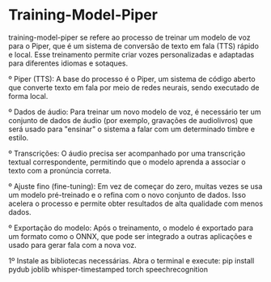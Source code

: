 # Training-Model-Piper
training-model-piper se refere ao processo de treinar um modelo de voz para o Piper, que é um sistema de conversão de texto em fala (TTS) rápido e local. Esse treinamento permite criar vozes personalizadas e adaptadas para diferentes idiomas e sotaques. 

º Piper (TTS): A base do processo é o Piper, um sistema de código aberto que converte texto em fala por meio de redes neurais, sendo executado de forma local.

º Dados de áudio: Para treinar um novo modelo de voz, é necessário ter um conjunto de dados de áudio (por exemplo, gravações de audiolivros) que será usado para "ensinar" o sistema a falar com um determinado timbre e estilo.

º Transcrições: O áudio precisa ser acompanhado por uma transcrição textual correspondente, permitindo que o modelo aprenda a associar o texto com a pronúncia correta.

º Ajuste fino (fine-tuning): Em vez de começar do zero, muitas vezes se usa um modelo pré-treinado e o refina com o novo conjunto de dados. Isso acelera o processo e permite obter resultados de alta qualidade com menos dados.

º Exportação do modelo: Após o treinamento, o modelo é exportado para um formato como o ONNX, que pode ser integrado a outras aplicações e usado para gerar fala com a nova voz. 

1º Instale as bibliotecas necessárias. Abra o terminal e execute: pip install pydub joblib whisper-timestamped torch speechrecognition
